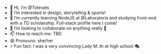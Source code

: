 - 👋 Hi, I’m @Tolevats
- 👀 I’m interested in design, storytelling & sports!
- 🌱 I’m currently learning NodeJS at @Laboratoria and studying front-end with a TD scholarship. Full-stack profile here I come!
- 💞️ I’m looking to collaborate on anything really 👀
- 📫 How to reach me: TBD
- 😄 Pronouns: she/her
- ⚡ Fun fact: I was a very convincing Lady M..th at high school 🎭

<!---
Tolevats/Tolevats is a ✨ special ✨ repository because its `README.md` (this file) appears on your GitHub profile.
You can click the Preview link to take a look at your changes.
--->
